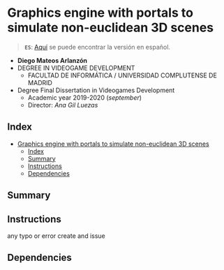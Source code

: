 # Graphics engine with portals to simulate non-euclidean 3D scenes

> **`ES`**: [Aquí](https://github.com/dimateos/TFG_Portals/blob/master/README%20-%20ES.md) se puede encontrar la versión en español.

* **Diego Mateos Arlanzón**
* DEGREE IN VIDEOGAME DEVELOPMENT
	* FACULTAD DE INFORMÁTICA /  UNIVERSIDAD COMPLUTENSE DE MADRID
* Degree Final Dissertation in Videogames Development
	* Academic year 2019-2020 (*september*)
	* Director: *Ana Gil Luezas*

## Index
- [Graphics engine with portals to simulate non-euclidean 3D scenes](#graphics-engine-with-portals-to-simulate-non-euclidean-3d-scenes)
	- [Index](#index)
	- [Summary](#summary)
	- [Instructions](#instructions)
	- [Dependencies](#dependencies)

## Summary



## Instructions

any typo or error create and issue

## Dependencies
